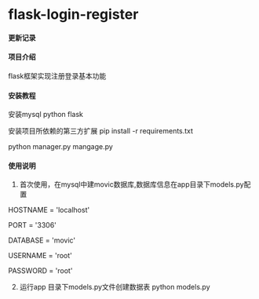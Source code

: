 # flask-login-register

#### 更新记录


#### 项目介绍
flask框架实现注册登录基本功能


#### 安装教程

安装mysql python flask

安装项目所依赖的第三方扩展
pip install -r requirements.txt

python manager.py mangage.py


#### 使用说明

1. 首次使用，在mysql中建movic数据库,数据库信息在app目录下models.py配置

HOSTNAME = 'localhost'

PORT = '3306'

DATABASE = 'movic'

USERNAME = 'root'

PASSWORD = 'root'

2. 运行app 目录下models.py文件创建数据表 python models.py
